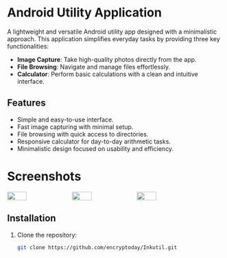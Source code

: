 # Android Utility Application

A lightweight and versatile Android utility app designed with a minimalistic approach. This application simplifies everyday tasks by providing three key functionalities:  

- **Image Capture**: Take high-quality photos directly from the app.  
- **File Browsing**: Navigate and manage files effortlessly.  
- **Calculator**: Perform basic calculations with a clean and intuitive interface.  

## Features
- Simple and easy-to-use interface.  
- Fast image capturing with minimal setup.  
- File browsing with quick access to directories.  
- Responsive calculator for day-to-day arithmetic tasks.  
- Minimalistic design focused on usability and efficiency.  

# Screenshots
<div style="display:flex;align-items:flex-start">
   <img src="https://mmm.sh/github/inkutil/calc.png" width="30%">
   <img src="https://mmm.sh/github/inkutil/files2.png" width="30%">
   <img src="https://mmm.sh/github/inkutil/camera.png" width="30%">   
</div>

## Installation
1. Clone the repository:  
   ```bash
   git clone https://github.com/encryptoday/Inkutil.git
